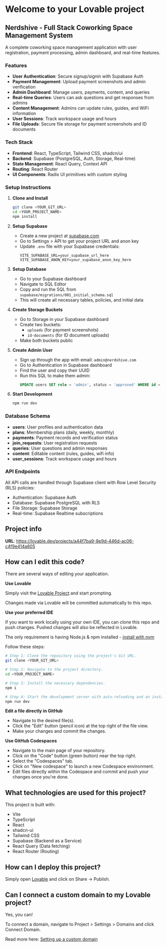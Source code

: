 # Welcome to your Lovable project

## Nerdshive - Full Stack Coworking Space Management System

A complete coworking space management application with user registration, payment processing, admin dashboard, and real-time features.

### Features
- **User Authentication**: Secure signup/signin with Supabase Auth
- **Payment Management**: Upload payment screenshots and admin verification
- **Admin Dashboard**: Manage users, payments, content, and queries
- **Real-time Queries**: Users can ask questions and get responses from admins
- **Content Management**: Admins can update rules, guides, and WiFi information
- **User Sessions**: Track workspace usage and hours
- **File Uploads**: Secure file storage for payment screenshots and ID documents

### Tech Stack
- **Frontend**: React, TypeScript, Tailwind CSS, shadcn/ui
- **Backend**: Supabase (PostgreSQL, Auth, Storage, Real-time)
- **State Management**: React Query, Context API
- **Routing**: React Router
- **UI Components**: Radix UI primitives with custom styling

### Setup Instructions

1. **Clone and Install**
   ```bash
   git clone <YOUR_GIT_URL>
   cd <YOUR_PROJECT_NAME>
   npm install
   ```

2. **Setup Supabase**
   - Create a new project at [supabase.com](https://supabase.com)
   - Go to Settings > API to get your project URL and anon key
   - Update `.env` file with your Supabase credentials:
     ```
     VITE_SUPABASE_URL=your_supabase_url_here
     VITE_SUPABASE_ANON_KEY=your_supabase_anon_key_here
     ```

3. **Setup Database**
   - Go to your Supabase dashboard
   - Navigate to SQL Editor
   - Copy and run the SQL from `supabase/migrations/001_initial_schema.sql`
   - This will create all necessary tables, policies, and initial data

4. **Create Storage Buckets**
   - Go to Storage in your Supabase dashboard
   - Create two buckets:
     - `uploads` (for payment screenshots)
     - `id-documents` (for ID document uploads)
   - Make both buckets public

5. **Create Admin User**
   - Sign up through the app with email: `admin@nerdshive.com`
   - Go to Authentication in Supabase dashboard
   - Find the user and copy their UUID
   - Run this SQL to make them admin:
     ```sql
     UPDATE users SET role = 'admin', status = 'approved' WHERE id = 'user-uuid-here';
     ```

6. **Start Development**
   ```bash
   npm run dev
   ```

### Database Schema

- **users**: User profiles and authentication data
- **plans**: Membership plans (daily, weekly, monthly)
- **payments**: Payment records and verification status
- **join_requests**: User registration requests
- **queries**: User questions and admin responses
- **content**: Editable content (rules, guides, wifi info)
- **user_sessions**: Track workspace usage and hours

### API Endpoints

All API calls are handled through Supabase client with Row Level Security (RLS) policies:

- Authentication: Supabase Auth
- Database: Supabase PostgreSQL with RLS
- File Storage: Supabase Storage
- Real-time: Supabase Realtime subscriptions

## Project info

**URL**: https://lovable.dev/projects/a44f7ba9-8e9d-446d-ac06-c4f9e414a605

## How can I edit this code?

There are several ways of editing your application.

**Use Lovable**

Simply visit the [Lovable Project](https://lovable.dev/projects/a44f7ba9-8e9d-446d-ac06-c4f9e414a605) and start prompting.

Changes made via Lovable will be committed automatically to this repo.

**Use your preferred IDE**

If you want to work locally using your own IDE, you can clone this repo and push changes. Pushed changes will also be reflected in Lovable.

The only requirement is having Node.js & npm installed - [install with nvm](https://github.com/nvm-sh/nvm#installing-and-updating)

Follow these steps:

```sh
# Step 1: Clone the repository using the project's Git URL.
git clone <YOUR_GIT_URL>

# Step 2: Navigate to the project directory.
cd <YOUR_PROJECT_NAME>

# Step 3: Install the necessary dependencies.
npm i

# Step 4: Start the development server with auto-reloading and an instant preview.
npm run dev
```

**Edit a file directly in GitHub**

- Navigate to the desired file(s).
- Click the "Edit" button (pencil icon) at the top right of the file view.
- Make your changes and commit the changes.

**Use GitHub Codespaces**

- Navigate to the main page of your repository.
- Click on the "Code" button (green button) near the top right.
- Select the "Codespaces" tab.
- Click on "New codespace" to launch a new Codespace environment.
- Edit files directly within the Codespace and commit and push your changes once you're done.

## What technologies are used for this project?

This project is built with:

- Vite
- TypeScript
- React
- shadcn-ui
- Tailwind CSS
- Supabase (Backend as a Service)
- React Query (Data fetching)
- React Router (Routing)

## How can I deploy this project?

Simply open [Lovable](https://lovable.dev/projects/a44f7ba9-8e9d-446d-ac06-c4f9e414a605) and click on Share -> Publish.

## Can I connect a custom domain to my Lovable project?

Yes, you can!

To connect a domain, navigate to Project > Settings > Domains and click Connect Domain.

Read more here: [Setting up a custom domain](https://docs.lovable.dev/tips-tricks/custom-domain#step-by-step-guide)
